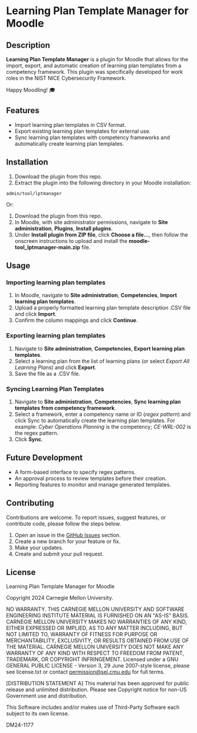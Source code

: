 # Learning Plan Template Manager for Moodle 

## Description 

**Learning Plan Template Manager** is a plugin for Moodle that allows for the import, export, and automatic creation of learning plan templates from a competency framework. This plugin was specifically developed for work roles in the NIST NICE Cybersecurity Framework.

Happy Moodling! 🎓

## Features

- Import learning plan templates in CSV format. 
- Export existing learning plan templates for external use.  
- Sync learning plan templates with competency frameworks and automatically create learning plan templates.  

## Installation

1. Download the plugin from this repo.
2. Extract the plugin into the following directory in your Moodle installation:

```
admin/tool/lptmanager
```

Or:

1. Download the plugin from this repo.
2. In Moodle, with site administrator permissions, navigate to **Site administration**, **Plugins**, **Install plugins**.
3. Under **Install plugin from ZIP file**, click **Choose a file...**, then follow the onscreen instructions to upload and install the **moodle-tool_lptmanager-main.zip** file. 

## Usage

### Importing learning plan templates

1. In Moodle, navigate to **Site administration**, **Competencies**, **Import learning plan templates**.
2. Upload a properly formatted learning plan template description .CSV file and click **Import**.
3. Confirm the column mappings and click **Continue**.

### Exporting learning plan templates

1. Navigate to **Site administration**, **Competencies**, **Export learning plan templates**.
2. Select a learning plan from the list of learning plans (or select *Export All Learning Plans*) and click **Export**.
3. Save the file as a .CSV file.

### Syncing Learning Plan Templates

1. Navigate to **Site administration**, **Competencies**, **Sync learning plan templates from competency framework**.
2. Select a framework, enter a competency name or ID (*regex pattern*) and click Sync to automatically create the learning plan templates. For example: *Cyber Operations Planning* is the competency; *CE-WRL-002* is the regex pattern.
3. Click **Sync**.

## Future Development

- A form-based interface to specify regex patterns.
- An approval process to review templates before their creation.
- Reporting features to monitor and manage generated templates.

## Contributing  

Contributions are welcome. To report issues, suggest features, or contribute code, please follow the steps below.   

1. Open an issue in the [GitHub Issues](#) section.
2. Create a new branch for your feature or fix.
3. Make your updates.
4. Create and submit your pull request.

## License  

Learning Plan Template Manager for Moodle

Copyright 2024 Carnegie Mellon University.

NO WARRANTY. THIS CARNEGIE MELLON UNIVERSITY AND SOFTWARE ENGINEERING INSTITUTE MATERIAL IS FURNISHED ON AN "AS-IS" BASIS. CARNEGIE MELLON UNIVERSITY MAKES NO WARRANTIES OF ANY KIND, EITHER EXPRESSED OR IMPLIED, AS TO ANY MATTER INCLUDING, BUT NOT LIMITED TO, WARRANTY OF FITNESS FOR PURPOSE OR MERCHANTABILITY, EXCLUSIVITY, OR RESULTS OBTAINED FROM USE OF THE MATERIAL. CARNEGIE MELLON UNIVERSITY DOES NOT MAKE ANY WARRANTY OF ANY KIND WITH RESPECT TO FREEDOM FROM PATENT, TRADEMARK, OR COPYRIGHT INFRINGEMENT. Licensed under a GNU GENERAL PUBLIC LICENSE - Version 3, 29 June 2007-style license, please see license.txt or contact permission@sei.cmu.edu for full terms.

[DISTRIBUTION STATEMENT A] This material has been approved for public release and unlimited distribution. Please see Copyright notice for non-US Government use and distribution.

This Software includes and/or makes use of Third-Party Software each subject to its own license.

DM24-1177
